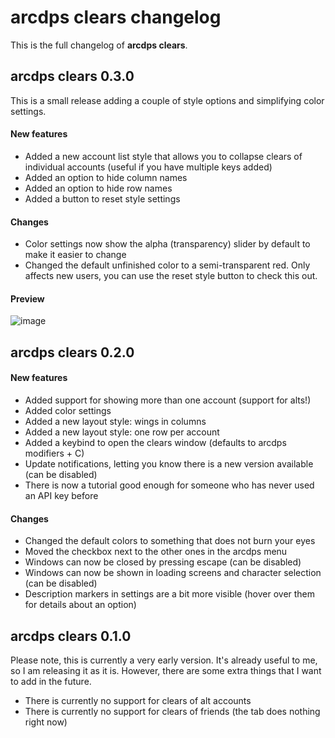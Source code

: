 # arcdps clears changelog
This is the full changelog of **arcdps clears**.

## arcdps clears 0.3.0
This is a small release adding a couple of style options and simplifying color settings.

#### New features
- Added a new account list style that allows you to collapse clears of individual accounts (useful if you have multiple keys added)
- Added an option to hide column names
- Added an option to hide row names
- Added a button to reset style settings

#### Changes
- Color settings now show the alpha (transparency) slider by default to make it easier to change
- Changed the default unfinished color to a semi-transparent red. Only affects new users, you can use the reset style button to check this out.

#### Preview
![image](https://user-images.githubusercontent.com/998408/121264224-22011a00-c8b7-11eb-8738-5b4da11942d9.png)

## arcdps clears 0.2.0
#### New features
- Added support for showing more than one account (support for alts!)
- Added color settings
- Added a new layout style: wings in columns
- Added a new layout style: one row per account
- Added a keybind to open the clears window (defaults to arcdps modifiers + C)
- Update notifications, letting you know there is a new version available (can be disabled)
- There is now a tutorial good enough for someone who has never used an API key before

#### Changes
- Changed the default colors to something that does not burn your eyes
- Moved the checkbox next to the other ones in the arcdps menu
- Windows can now be closed by pressing escape (can be disabled)
- Windows can now be shown in loading screens and character selection (can be disabled)
- Description markers in settings are a bit more visible (hover over them for details about an option)

## arcdps clears 0.1.0
Please note, this is currently a very early version. It's already useful to me, so I am releasing it as it is. However, there are some extra things that I want to add in the future.

- There is currently no support for clears of alt accounts
- There is currently no support for clears of friends (the tab does nothing right now)